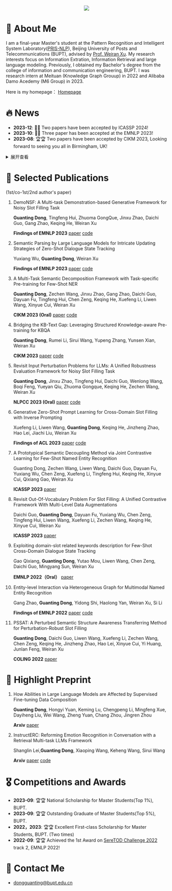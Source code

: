 <!-- dynamic typing effect 动态打字效果 -->
<h1 align="center">
  <a href="https://blog.sunguoqi.com/">
    <img src="https://readme-typing-svg.herokuapp.com/?lines=Working%20step%20by%20step!;祝KABI同学科研顺利，天天开心!&center=true&size=27" />
  </a>
</h1>

#  🙋 About Me

I am a final-year Master's student at the Pattern Recognition and Intelligent System Laboratory([PRIS-NLP](https://pris-nlp.github.io/en/#hero)), Beijing University of Posts and Telecommunications (BUPT), advised by [Prof. Weiran Xu](https://pris-nlp.github.io/en/author/weiran-xu/). 
My research interests focus on Information Extration, Information Retrieval and large language modeling. Previously, I obtained my Bachelor's degree from the college of information and communication engineering, BUPT. I was research intern at Meituan (Knowledge Graph Grouup) in 2022 and Alibaba Damo Acedemy (M6 Group) in 2023.

Here is my homepage： [Homepage](https://dongguanting.github.io/)


# 🔥 News

- **2023-12**: 🎉🎉 Two papers have been accepted by ICASSP 2024!
- **2023-10**: 🎉🎉 Three paper has been accepted at the EMNLP 2023!
- **2023-08**: 🏆🏆 Two papers have been accepted by CIKM 2023, Looking forward to seeing you all in Birmingham, UK!


<details>
<summary>展开查看</summary>
<pre><code>
System.out.println("Hello to see U!");
</code></pre>
</details>



# 📝 Selected Publications

(1st/co-1st/2nd author's paper)

1. DemoNSF: A Multi-task Demonstration-based Generative Framework for Noisy Slot Filling Task

   **Guanting Dong**, Tingfeng Hui, Zhuoma GongQue, Jinxu Zhao, Daichi Guo, Gang Zhao, Keqing He, Weiran Xu
   
   **Findings of EMNLP 2023**   [paper](https://aclanthology.org/2023.findings-emnlp.705.pdf) [code](https://github.com/dongguanting/Demo-NSF)
2. Semantic Parsing by Large Language Models for Intricate Updating Strategies of Zero-Shot Dialogue State Tracking

   Yuxiang Wu, **Guanting Dong**, Weiran Xu
   
   **Findings of EMNLP 2023**   [paper](https://aclanthology.org/2023.findings-emnlp.741.pdf) [code](https://github.com/ToLightUpTheSky/ParsingDST)

3. A Multi-Task Semantic Decomposition Framework with Task-specific Pre-training for Few-Shot NER
   
   **Guanting Dong**, Zechen Wang, Jinxu Zhao, Gang Zhao, Daichi Guo, Dayuan Fu, Tingfeng Hui, Chen Zeng, Keqing He, Xuefeng Li, Liwen Wang, Xinyue Cui, Weiran Xu
   
   **CIKM 2023 (Oral)**   [paper](https://arxiv.org/pdf/2308.14533.pdf) [code](https://github.com/dongguanting/MSDP-Fewshot-NER)
   
5. Bridging the KB-Text Gap: Leveraging Structured Knowledge-aware Pre-training for KBQA

   **Guanting Dong**, Rumei Li, Sirui Wang, Yupeng Zhang, Yunsen Xian, Weiran Xu
   
   **CIKM 2023** [paper](https://dl.acm.org/doi/abs/10.1145/3583780.3615150) [code](https://github.com/dongguanting/SKP-for-KBQA)
   
6. Revisit Input Perturbation Problems for LLMs: A Unified Robustness Evaluation Framework for Noisy Slot Filling Task

   **Guanting Dong**, Jinxu Zhao, Tingfeng Hui, Daichi Guo, Wenlong Wang, Boqi Feng, Yueyan Qiu, Zhuoma Gongque, Keqing He, Zechen Wang, Weiran Xu
   
   **NLPCC 2023 (Oral)** [paper](https://arxiv.org/pdf/2310.06504.pdf) [code](https://github.com/dongguanting/Noise-Slot-Filling-LLM)
   
7. Generative Zero-Shot Prompt Learning for Cross-Domain Slot Filling with Inverse Prompting

   Xuefeng Li, Liwen Wang, **Guanting Dong**, Keqing He, Jinzheng Zhao, Hao Lei, Jiachi Liu, Weiran Xu
   
   **Findings of ACL 2023** [paper](https://aclanthology.org/2023.findings-acl.52.pdf) [code](https://github.com/LiXuefeng2020ai/GZPL)
   
9. A Prototypical Semantic Decoupling Method via Joint Contrastive Learning for Few-Shot Named Entity Recognition

   Guanting Dong, Zechen Wang, Liwen Wang, Daichi Guo, Dayuan Fu, Yuxiang Wu, Chen Zeng, Xuefeng Li, Tingfeng Hui, Keqing He, Xinyue Cui, Qixiang Gao, Weiran Xu

   **ICASSP 2023** [paper](https://ieeexplore.ieee.org/abstract/document/10095149)

11. Revisit Out-Of-Vocabulary Problem For Slot Filling: A Unified Contrastive Framework With Multi-Level Data Augmentations

    Daichi Guo, **Guanting Dong**, Dayuan Fu, Yuxiang Wu, Chen Zeng, Tingfeng Hui, Liwen Wang, Xuefeng Li, Zechen Wang, Keqing He, Xinyue Cui, Weiran Xu

    **ICASSP 2023** [paper](https://ieeexplore.ieee.org/abstract/document/10094766/)
    
13. Exploiting domain-slot related keywords description for Few-Shot Cross-Domain Dialogue State Tracking
 
    Gao Qixiang, **Guanting Dong**, Yutao Mou, Liwen Wang, Chen Zeng, Daichi Guo, Mingyang Sun, Weiran Xu
    
    **EMNLP 2022（Oral）** [paper](https://aclanthology.org/2022.emnlp-main.157.pdf)
    
14. Entity-level Interaction via Heterogeneous Graph for Multimodal Named Entity Recognition
 
    Gang Zhao, **Guanting Dong**, Yidong Shi, Haolong Yan, Weiran Xu, Si Li
    
    **Findings of EMNLP 2022** [paper](https://aclanthology.org/2022.findings-emnlp.473.pdf) [code](https://github.com/GangZhao98/GEI)
    
16. PSSAT: A Perturbed Semantic Structure Awareness Transferring Method for Perturbation-Robust Slot Filling

    **Guanting Dong**, Daichi Guo, Liwen Wang, Xuefeng Li, Zechen Wang, Chen Zeng, Keqing He, Jinzheng Zhao, Hao Lei, Xinyue Cui, Yi Huang, Junlan Feng, Weiran Xu
    
    **COLING 2022** [paper](https://aclanthology.org/2022.coling-1.473.pdf)

# 🌱 Highlight Preprint

1. How Abilities in Large Language Models are Affected by Supervised Fine-tuning Data Composition

    **Guanting Dong**, Hongyi Yuan, Keming Lu, Chengpeng Li, Mingfeng Xue, Dayiheng Liu, Wei Wang, Zheng Yuan, Chang Zhou, Jingren Zhou
    
    **Arxiv** [paper](https://arxiv.org/pdf/2310.05492.pdf)
   
2. InstructERC: Reforming Emotion Recognition in Conversation with a Retrieval Multi-task LLMs Framework

    Shanglin Lei,**Guanting Dong**, Xiaoping Wang, Keheng Wang, Sirui Wang
    
    **Arxiv** [paper](https://arxiv.org/pdf/2309.11911.pdf) [code](https://github.com/LIN-SHANG/InstructERC)

   
# 🎖 Competitions and Awards

- **2023-09**: 🏆🏆 National Scholarship for Master Students(Top 1%), BUPT.
- **2023-09**: 🏆🏆 Outstanding Graduate of Master Students(Top 5%), BUPT.
- **2022，2023**: 🏆🏆 Excellent First-class Scholarship for Master Students, BUPT. (Two times)
- **2022-09**: 🏆🏆 Achieved the 1st Award on [SereTOD Challenge 2022](http://seretod.org/Challenge.html) track 2, EMNLP 2022!

# 🤝 Contact Me

- dongguanting@bupt.edu.cn
